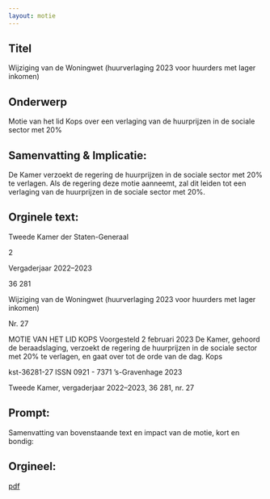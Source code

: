 ```yaml
---
layout: motie
---
```

## Titel
Wijziging van de Woningwet (huurverlaging 2023 voor huurders met lager inkomen)
## Onderwerp
Motie van het lid Kops over een verlaging van de huurprijzen in de sociale sector met 20%
## Samenvatting & Implicatie:

De Kamer verzoekt de regering de huurprijzen in de sociale sector met 20% te verlagen. Als de regering deze motie aanneemt, zal dit leiden tot een verlaging van de huurprijzen in de sociale sector met 20%.
## Orginele text:


Tweede Kamer der Staten-Generaal

2

Vergaderjaar 2022–2023

36 281

Wijziging van de Woningwet (huurverlaging
2023 voor huurders met lager inkomen)

Nr. 27

MOTIE VAN HET LID KOPS
Voorgesteld 2 februari 2023
De Kamer,
gehoord de beraadslaging,
verzoekt de regering de huurprijzen in de sociale sector met 20% te
verlagen,
en gaat over tot de orde van de dag.
Kops

kst-36281-27
ISSN 0921 - 7371
’s-Gravenhage 2023

Tweede Kamer, vergaderjaar 2022–2023, 36 281, nr. 27


## Prompt:
Samenvatting van bovenstaande text en impact van de motie, kort en bondig:

## Orgineel:
[pdf](https://gegevensmagazijn.tweedekamer.nl/OData/v4/2.0/Document(bf4cfa99-1b56-4a10-9e41-41a5427e14f2)/resource)
